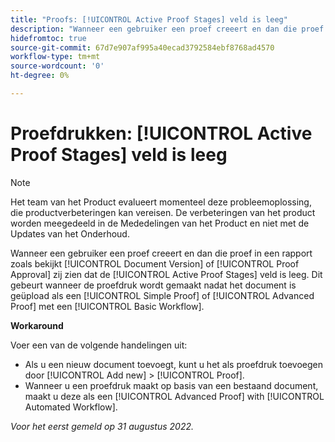 ```yaml
---
title: "Proofs: [!UICONTROL Active Proof Stages] veld is leeg"
description: "Wanneer een gebruiker een proef creeert en dan die proef in een rapport zoals bekijkt [!UICONTROL Document Version] of [!UICONTROL Proof Approval] zij zien dat de [!UICONTROL Active Proof Stages] veld is leeg. Dit gebeurt wanneer de proefdruk wordt gemaakt nadat het document is geüpload als een [!UICONTROL Simple Proof] of [!UICONTROL Advanced Proof] met een [!UICONTROL Basic Workflow]."
hidefromtoc: true
source-git-commit: 67d7e907af995a40ecad3792584ebf8768ad4570
workflow-type: tm+mt
source-wordcount: '0'
ht-degree: 0%

---
```



# Proefdrukken: [!UICONTROL Active Proof Stages] veld is leeg

<!-- This Known Issue is on the TOC for both Workfront and Workfront Proof. Article created by request.-->

>[!NOTE]
>
>Het team van het Product evalueert momenteel deze probleemoplossing, die productverbeteringen kan vereisen. De verbeteringen van het product worden meegedeeld in de Mededelingen van het Product en niet met de Updates van het Onderhoud.

Wanneer een gebruiker een proef creeert en dan die proef in een rapport zoals bekijkt [!UICONTROL Document Version] of [!UICONTROL Proof Approval] zij zien dat de [!UICONTROL Active Proof Stages] veld is leeg. Dit gebeurt wanneer de proefdruk wordt gemaakt nadat het document is geüpload als een [!UICONTROL Simple Proof] of [!UICONTROL Advanced Proof] met een [!UICONTROL Basic Workflow].

**Workaround**

Voer een van de volgende handelingen uit:

* Als u een nieuw document toevoegt, kunt u het als proefdruk toevoegen door [!UICONTROL Add new] > [!UICONTROL Proof].
* Wanneer u een proefdruk maakt op basis van een bestaand document, maakt u deze als een [!UICONTROL Advanced Proof] with [!UICONTROL Automated Workflow].

_Voor het eerst gemeld op 31 augustus 2022._


